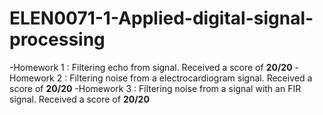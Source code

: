 # ELEN0071-1-Applied-digital-signal-processing
-Homework 1 : Filtering echo from signal. Received a score of **20/20**
-Homework 2 : Filtering noise from a electrocardiogram signal. Received a score of **20/20**
-Homework 3 : Filtering noise from a signal with an FIR signal. Received a score of **20/20**
